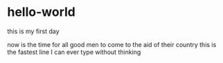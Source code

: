 # hello-world
this is my first day

now is the time for all good men to come to the aid of their country
this is the fastest line I can ever type without thinking
